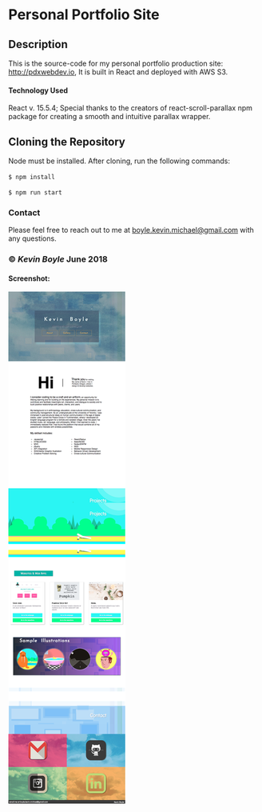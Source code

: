 # Personal Portfolio Site

## Description
This is the source-code for my personal portfolio production site: http://pdxwebdev.io, It is built in React and deployed with AWS S3.
#### Technology Used
React v. 15.5.4;
Special thanks to the creators of react-scroll-parallax npm package for creating a smooth and intuitive parallax wrapper.

## Cloning the Repository
Node must be installed. After cloning, run the following commands:

``$ npm install``

``$ npm run start``


### Contact

Please feel free to reach out to me at boyle.kevin.michael@gmail.com with any questions.

### &copy; _Kevin Boyle_ June 2018


#### Screenshot:
![screenshot](/src/assets/images/screenshot-pdxwebdev.png?)
